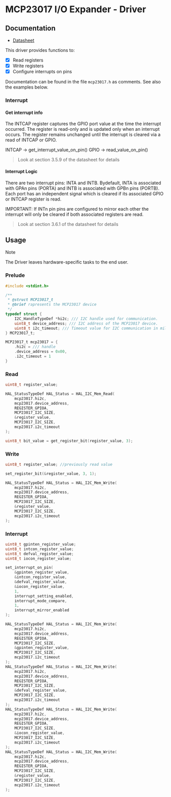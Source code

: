 # MCP23017 I/O Expander - Driver

## Documentation

- [Datasheet](https://ww1.microchip.com/downloads/aemDocuments/documents/APID/ProductDocuments/DataSheets/MCP23017-Data-Sheet-DS20001952.pdf)

This driver provides functions to:
- [x] Read registers
- [x] Write registers
- [x] Configure interrupts on pins

Documentation can be found in the file `mcp23017.h` as comments. See also the examples below.

### Interrupt

#### Get interrupt info

The INTCAP register captures the GPIO port value at
the time the interrupt occurred. The register is
read-only and is updated only when an interrupt
occurs. The register remains unchanged until the
interrupt is cleared via a read of INTCAP or GPIO.

INTCAP -> get_interrupt_value_on_pin()
GPIO   -> read_value_on_pin()

> Look at section 3.5.9 of the datasheet for details

#### Interrupt Logic

There are two interrupt pins: INTA and INTB.
Bydefault, INTA is associated with GPAn pins (PORTA)
and INTB is associated with GPBn pins (PORTB).
Each port has an independent signal which is cleared if
its associated GPIO or INTCAP register is read.

IMPORTANT:
If INTn pin pins are configured to mirror each other
the interrupt will only be cleared if both associated registers are read.

> Look at section 3.6.1 of the datasheet for details

## Usage

> [!NOTE]
> The Driver leaves hardware-specific tasks to the end user.

### Prelude

```C
#include <stdint.h>

/**
 * @struct MCP23017_t
 * @brief rapresents the MCP23017 device
 */
typedef struct {
    I2C_HandleTypeDef *hi2c; /// I2C handle used for communication.
    uint8_t device_address; /// I2C address of the MCP23017 device.
    uint8_t i2c_timeout; /// Timeout value for I2C communication in milliseconds
} MCP23017_t;

MCP23017_t mcp23017 = {
    .hi2c = /// handle
    .device_address = 0x00,
    .i2c_timeout = 1
}
```

### Read

```C
uint8_t register_value;

HAL_StatusTypeDef HAL_Status = HAL_I2C_Mem_Read(
    mcp23017.hi2c, 
    mcp23017.device_address, 
    REGISTER_GPIOA,
    MCP23017_I2C_SIZE, 
    &register_value, 
    MCP23017_I2C_SIZE, 
    mcp23017.i2c_timeout
);

uint8_t bit_value = get_register_bit(register_value, 3);
```

### Write

```C
uint8_t register_value; //previously read value

set_register_bit(&register_value, 3, 1);

HAL_StatusTypeDef HAL_Status = HAL_I2C_Mem_Write(
    mcp23017.hi2c, 
    mcp23017.device_address, 
    REGISTER_GPIOA,
    MCP23017_I2C_SIZE,
    &register_value, 
    MCP23017_I2C_SIZE, 
    mcp23017.i2c_timeout
);
```

### Interrupt

```C
uint8_t gpinten_register_value;
uint8_t intcon_register_value;
uint8_t defval_register_value;
uint8_t iocon_register_value;

set_interrupt_on_pin(
    &gpinten_register_value,
    &intcon_register_value,
    &defval_register_value,
    &iocon_register_value,
    1,
    interrupt_setting_enabled,
    interrupt_mode_compare,
    1,
    interrupt_mirror_enabled
);

HAL_StatusTypeDef HAL_Status = HAL_I2C_Mem_Write(
    mcp23017.hi2c, 
    mcp23017.device_address, 
    REGISTER_GPIOA,
    MCP23017_I2C_SIZE,
    &gpinten_register_value, 
    MCP23017_I2C_SIZE, 
    mcp23017.i2c_timeout
);
HAL_StatusTypeDef HAL_Status = HAL_I2C_Mem_Write(
    mcp23017.hi2c, 
    mcp23017.device_address, 
    REGISTER_GPIOA,
    MCP23017_I2C_SIZE,
    &defval_register_value, 
    MCP23017_I2C_SIZE, 
    mcp23017.i2c_timeout
);
HAL_StatusTypeDef HAL_Status = HAL_I2C_Mem_Write(
    mcp23017.hi2c, 
    mcp23017.device_address, 
    REGISTER_GPIOA,
    MCP23017_I2C_SIZE,
    &iocon_register_value, 
    MCP23017_I2C_SIZE, 
    mcp23017.i2c_timeout
);
HAL_StatusTypeDef HAL_Status = HAL_I2C_Mem_Write(
    mcp23017.hi2c, 
    mcp23017.device_address, 
    REGISTER_GPIOA,
    MCP23017_I2C_SIZE,
    &register_value, 
    MCP23017_I2C_SIZE, 
    mcp23017.i2c_timeout
);
```